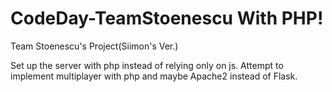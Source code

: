 CodeDay-TeamStoenescu With PHP!
=====================

Team Stoenescu's Project(Siimon's Ver.)

Set up the server with php instead of relying only on js. Attempt to implement multiplayer with php and maybe Apache2 instead of Flask.
